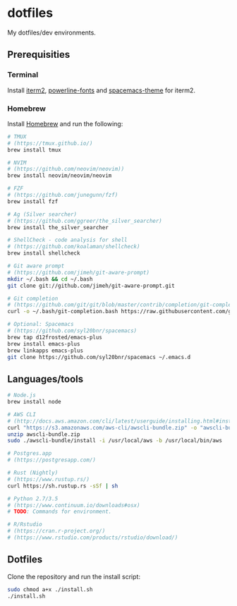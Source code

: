 # dotfiles

My dotfiles/dev environments.

## Prerequisities

### Terminal

Install [iterm2](https://www.iterm2.com/downloads.html),
[powerline-fonts](https://github.com/powerline/fonts) and
[spacemacs-theme](https://github.com/colepeters/spacemacs-theme.vim) for iterm2.

### Homebrew
Install [Homebrew](http://brew.sh/index_no.html) and run the following:

```bash
# TMUX
# (https://tmux.github.io/)
brew install tmux

# NVIM
# (https://github.com/neovim/neovim))
brew install neovim/neovim/neovim

# FZF
# (https://github.com/junegunn/fzf)
brew install fzf

# Ag (Silver searcher)
# (https://github.com/ggreer/the_silver_searcher)
brew install the_silver_searcher

# ShellCheck - code analysis for shell
# (https://github.com/koalaman/shellcheck)
brew install shellcheck

# Git aware prompt
# (https://github.com/jimeh/git-aware-prompt)
mkdir ~/.bash && cd ~/.bash
git clone git://github.com/jimeh/git-aware-prompt.git

# Git completion
# (https://github.com/git/git/blob/master/contrib/completion/git-completion.bash)
curl -o ~/.bash/git-completion.bash https://raw.githubusercontent.com/git/git/master/contrib/completion/git-completion.bash

# Optional: Spacemacs
# (https://github.com/syl20bnr/spacemacs)
brew tap d12frosted/emacs-plus
brew install emacs-plus
brew linkapps emacs-plus
git clone https://github.com/syl20bnr/spacemacs ~/.emacs.d
```

## Languages/tools

```bash
# Node.js
brew install node

# AWS CLI
# (http://docs.aws.amazon.com/cli/latest/userguide/installing.html#install-bundle-other-os)
curl "https://s3.amazonaws.com/aws-cli/awscli-bundle.zip" -o "awscli-bundle.zip"
unzip awscli-bundle.zip
sudo ./awscli-bundle/install -i /usr/local/aws -b /usr/local/bin/aws

# Postgres.app
# (https://postgresapp.com/)

# Rust (Nightly)
# (https://www.rustup.rs/)
curl https://sh.rustup.rs -sSf | sh

# Python 2.7/3.5
# (https://www.continuum.io/downloads#osx)
# TODO: Commands for environment.

# R/Rstudio
# (https://cran.r-project.org/)
# (https://www.rstudio.com/products/rstudio/download/)
```

## Dotfiles

Clone the repository and run the install script:

```bash
sudo chmod a+x ./install.sh
./install.sh
```


